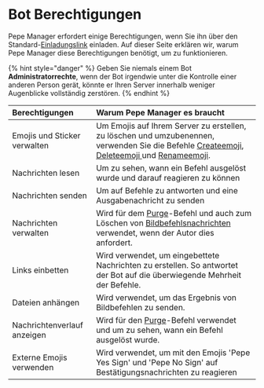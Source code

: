 # Bot Berechtigungen

Pepe Manager erfordert einige Berechtigungen, wenn Sie ihn über den Standard-[Einladungslink](https://pepemanager.com/invite) einladen. Auf dieser Seite erklären wir, warum Pepe Manager diese Berechtigungen benötigt, um zu funktionieren.

{% hint style="danger" %}
Geben Sie niemals einem Bot **Administratorrechte**, wenn der Bot irgendwie unter die Kontrolle einer anderen Person gerät, könnte er Ihren Server innerhalb weniger Augenblicke vollständig zerstören.
{% endhint %}

| Berechtigungen | Warum Pepe Manager es braucht |
| :--- | :--- |
| Emojis und Sticker verwalten | Um Emojis auf Ihrem Server zu erstellen, zu löschen und umzubenennen, verwenden Sie die Befehle [Createemoji](../emoji-befehle/createemoji.md), [Deleteemoji ](../emoji-befehle/deleteemoji.md)und [Renameemoji](../emoji-befehle/rename-emoji.md). |
| Nachrichten lesen | Um zu sehen, wann ein Befehl ausgelöst wurde und darauf reagieren zu können |
| Nachrichten senden | Um auf Befehle zu antworten und eine Ausgabenachricht zu senden |
| Nachrichten verwalten | Wird für dem [Purge](../dienstprogramm-befehle/purge.md)-Befehl und auch zum Löschen von [Bildbefehlsnachrichten ](../bild-befehle/banned.md)verwendet, wenn der Autor dies anfordert. |
| Links einbetten | Wird verwendet, um eingebettete Nachrichten zu erstellen. So antwortet der Bot auf die überwiegende Mehrheit der Befehle. |
| Dateien anhängen | Wird verwendet, um das Ergebnis von Bildbefehlen zu senden. |
| Nachrichtenverlauf anzeigen | Wird für den [Purge](../dienstprogramm-befehle/purge.md)-Befehl verwendet und um zu sehen, wann ein Befehl ausgelöst wurde. |
| Externe Emojis verwenden | Wird verwendet, um mit den Emojis 'Pepe Yes Sign' und 'Pepe No Sign' auf Bestätigungsnachrichten zu reagieren |

